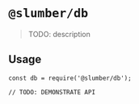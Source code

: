 # `@slumber/db`

> TODO: description

## Usage

```
const db = require('@slumber/db');

// TODO: DEMONSTRATE API
```
